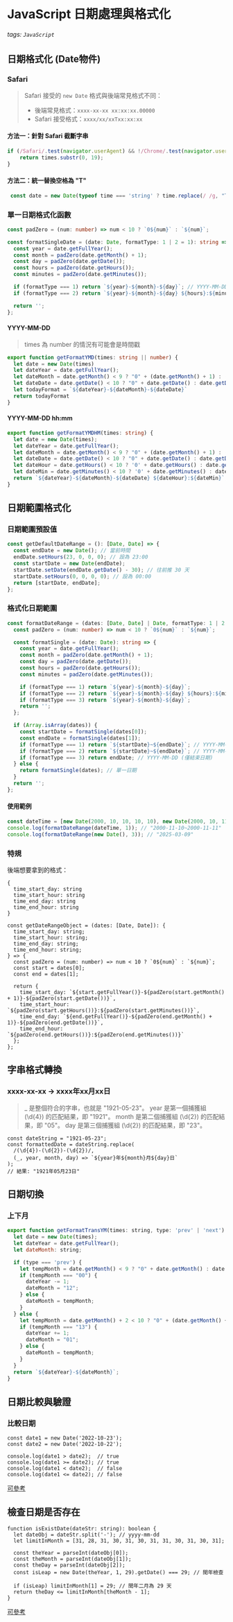 # JavaScript 日期處理與格式化

###### tags: `JavaScript `

## 日期格式化 (Date物件)

### Safari 
> Safari 接受的 `new Date` 格式與後端常見格式不同：
> - 後端常見格式：`xxxx-xx-xx xx:xx:xx.00000`
> - Safari 接受格式：`xxxx/xx/xxTxx:xx:xx`

#### 方法一：針對 Safari 截斷字串
```javascript
if (/Safari/.test(navigator.userAgent) && !/Chrome/.test(navigator.userAgent)) {
    return times.substr(0, 19);
}
```

#### 方法二：統一替換空格為 "T"
```javascript
 const date = new Date(typeof time === 'string' ? time.replace(/ /g, "T") : time);
```

### 單一日期格式化函數
```typescript
const padZero = (num: number) => num < 10 ? `0${num}` : `${num}`;

const formatSingleDate = (date: Date, formatType: 1 | 2 = 1): string => {
  const year = date.getFullYear();
  const month = padZero(date.getMonth() + 1);
  const day = padZero(date.getDate());
  const hours = padZero(date.getHours());
  const minutes = padZero(date.getMinutes());

  if (formatType === 1) return `${year}-${month}-${day}`; // YYYY-MM-DD
  if (formatType === 2) return `${year}-${month}-${day} ${hours}:${minutes}`; // YYYY-MM-DD hh:mm

  return '';
};
```


#### YYYY-MM-DD
> times 為 number 的情況有可能會是時間戳
```typescript
export function getFormatYMD(times: string || number) {
  let date = new Date(times)
  let dateYear = date.getFullYear();
  let dateMonth = date.getMonth() < 9 ? "0" + (date.getMonth() + 1) : (date.getMonth() + 1);
  let dateDate = date.getDate() < 10 ? "0" + date.getDate() : date.getDate();
  let todayFormat = `${dateYear}-${dateMonth}-${dateDate}`
  return todayFormat
}
```

####  YYYY-MM-DD hh:mm
```typescript
export function getFormatYMDHM(times: string) {
  let date = new Date(times);
  let dateYear = date.getFullYear();
  let dateMonth = date.getMonth() < 9 ? "0" + (date.getMonth() + 1) : (date.getMonth() + 1);
  let dateDate = date.getDate() < 10 ? "0" + date.getDate() : date.getDate();
  let dateHour = date.getHours() < 10 ? '0' + date.getHours() : date.getHours();
  let dateMin = date.getMinutes() < 10 ? '0' + date.getMinutes() : date.getMinutes();
  return `${dateYear}-${dateMonth}-${dateDate} ${dateHour}:${dateMin}`;
}
```


## 日期範圍格式化
### 日期範圍預設值
```typescript
const getDefaultDateRange = (): [Date, Date] => {
  const endDate = new Date(); // 當前時間
  endDate.setHours(23, 0, 0, 0); // 設為 23:00
  const startDate = new Date(endDate);
  startDate.setDate(endDate.getDate() - 30); // 往前推 30 天
  startDate.setHours(0, 0, 0, 0); // 設為 00:00
  return [startDate, endDate];
};
```

### 格式化日期範圍
```typescript
const formatDateRange = (dates: [Date, Date] | Date, formatType: 1 | 2 | 3): string => {
  const padZero = (num: number) => num < 10 ? `0${num}` : `${num}`;

  const formatSingle = (date: Date): string => {
    const year = date.getFullYear();
    const month = padZero(date.getMonth() + 1);
    const day = padZero(date.getDate());
    const hours = padZero(date.getHours());
    const minutes = padZero(date.getMinutes());

    if (formatType === 1) return `${year}-${month}-${day}`;
    if (formatType === 2) return `${year}-${month}-${day} ${hours}:${minutes}`;
    if (formatType === 3) return `${year}-${month}-${day}`;
    return '';
  };

  if (Array.isArray(dates)) {
    const startDate = formatSingle(dates[0]);
    const endDate = formatSingle(dates[1]);
    if (formatType === 1) return `${startDate}~${endDate}`; // YYYY-MM-DD~YYYY-MM-DD
    if (formatType === 2) return `${startDate}~${endDate}`; // YYYY-MM-DD hh:mm~YYYY-MM-DD hh:mm
    if (formatType === 3) return endDate; // YYYY-MM-DD (僅結束日期)
  } else {
    return formatSingle(dates); // 單一日期
  }
  return '';
};
```

#### 使用範例
```javascript
const dateTime = [new Date(2000, 10, 10, 10, 10), new Date(2000, 10, 11, 10, 10)];
console.log(formatDateRange(dateTime, 1)); // "2000-11-10~2000-11-11"
console.log(formatDateRange(new Date(), 3)); // "2025-03-09"
```

### 特規
後端想要拿到的格式：
```typescript=
{
  time_start_day: string
  time_start_hour: string
  time_end_day: string
  time_end_hour: string
}
```
```typescript=
const getDateRangeObject = (dates: [Date, Date]): {
  time_start_day: string;
  time_start_hour: string;
  time_end_day: string;
  time_end_hour: string;
} => {
  const padZero = (num: number) => num < 10 ? `0${num}` : `${num}`;
  const start = dates[0];
  const end = dates[1];

  return {
    time_start_day: `${start.getFullYear()}-${padZero(start.getMonth() + 1)}-${padZero(start.getDate())}`,
    time_start_hour: `${padZero(start.getHours())}:${padZero(start.getMinutes())}`,
    time_end_day: `${end.getFullYear()}-${padZero(end.getMonth() + 1)}-${padZero(end.getDate())}`,
    time_end_hour: `${padZero(end.getHours())}:${padZero(end.getMinutes())}`
  };
};
```

## 字串格式轉換
### xxxx-xx-xx → xxxx年xx月xx日
> _ 是整個符合的字串，也就是 "1921-05-23"。
year 是第一個捕獲組 (\d{4}) 的匹配結果，即 "1921"。
month 是第二個捕獲組 (\d{2}) 的匹配結果，即 "05"。
day 是第三個捕獲組 (\d{2}) 的匹配結果，即 "23"。

```javascript=
const dateString = "1921-05-23";
const formattedDate = dateString.replace(
  /(\d{4})-(\d{2})-(\d{2})/,
  (_, year, month, day) => `${year}年${month}月${day}日`
);
// 結果: "1921年05月23日"
```


## 日期切換

### 上下月
```javascript
export function getFormatTransYM(times: string, type: 'prev' | 'next'): string {
  let date = new Date(times);
  let dateYear = date.getFullYear();
  let dateMonth: string;

  if (type === 'prev') {
    let tempMonth = date.getMonth() < 9 ? "0" + date.getMonth() : date.getMonth();
    if (tempMonth === "00") {
      dateYear -= 1;
      dateMonth = "12";
    } else {
      dateMonth = tempMonth;
    }
  } else {
    let tempMonth = date.getMonth() + 2 < 10 ? "0" + (date.getMonth() + 2) : (date.getMonth() + 2);
    if (tempMonth === "13") {
      dateYear += 1;
      dateMonth = "01";
    } else {
      dateMonth = tempMonth;
    }
  }
  return `${dateYear}-${dateMonth}`;
}
```

## 日期比較與驗證
### 比較日期

```
const date1 = new Date('2022-10-23');
const date2 = new Date('2022-10-22');

console.log(date1 > date2);  // true
console.log(date1 >= date2); // true
console.log(date1 < date2);  // false
console.log(date1 <= date2); // false
```
[可參考](https://www.delftstack.com/zh-tw/howto/javascript/how-to-compare-two-dates-with-javascript/)

## 檢查日期是否存在
```javascript=
function isExistDate(dateStr: string): boolean {
  let dateObj = dateStr.split('-'); // yyyy-mm-dd
  let limitInMonth = [31, 28, 31, 30, 31, 30, 31, 31, 30, 31, 30, 31];

  const theYear = parseInt(dateObj[0]);
  const theMonth = parseInt(dateObj[1]);
  const theDay = parseInt(dateObj[2]);
  const isLeap = new Date(theYear, 1, 29).getDate() === 29; // 閏年檢查

  if (isLeap) limitInMonth[1] = 29; // 閏年二月為 29 天
  return theDay <= limitInMonth[theMonth - 1];
}
```
[可參考](https://www.cythilya.tw/2017/05/19/javascript-is-date-exist/)


